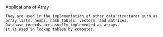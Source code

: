 Applications of Array

    They are used in the implementation of other data structures such as array lists, heaps, hash tables, vectors, and matrices.
    Database records are usually implemented as arrays.
    It is used in lookup tables by computer.
